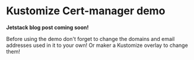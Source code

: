 # Kustomize Cert-manager demo

**Jetstack blog post coming soon!**

Before using the demo don't forget to change the domains and email addresses used in it to your own! Or maker a Kustomize overlay to change them!
